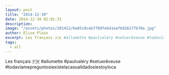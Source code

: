 ```yaml
---
layout: post
title: "2014-12-30"
date: 2014-12-30 02:01:31
description: 
image: "/assets/photos/201412/6e85c0cde7f89feb41eaf6d26177b70e.jpg"
author: Elise Plain
excerpt: Les français 🇫🇷 #allumette #paulvaléry #setuerêveuse #todavíamepreguntosiexistelacasualidadosiestoyloca
tags: 
  - all
---
```


Les français 🇫🇷 #allumette #paulvaléry #setuerêveuse #todavíamepreguntosiexistelacasualidadosiestoyloca
<p></p>
